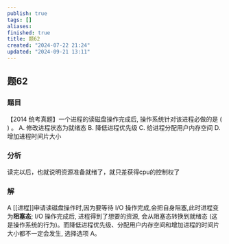 ```yaml
---
publish: true
tags: []
aliases: 
finished: true
title: 题62
created: "2024-07-22 21:24"
updated: "2024-09-21 13:11"
---
```

## 题62
### 题目
【2014 统考真题】一个进程的读磁盘操作完成后, 操作系统针对该进程必做的是 ( ) 。
A. 修改进程状态为就绪态 
B. 降低进程优先级
C. 给进程分配用户内存空间 
D. 增加进程时间片大小
### 分析
读完以后，也就说明资源准备就绪了，就只差获得cpu的控制权了
### 解
A
[[进程]]申请读磁盘操作时,因为要等待 I/O 操作完成,会把自身阻塞,此时进程变为**阻塞态**; I/O 操作完成后, 进程得到了想要的资源, 会从阻塞态转换到就绪态 (这是操作系统的行为)。而降低进程优先级、分配用户内存空间和增加进程的时间片大小都不一定会发生, 选择选项 A。